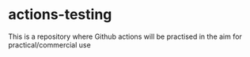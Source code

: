 # actions-testing
This is a repository where Github actions will be practised in the aim for practical/commercial use
